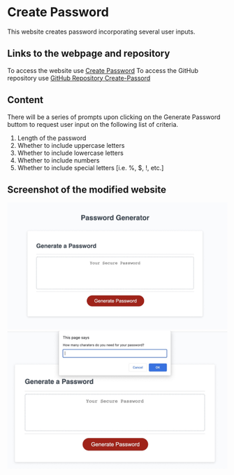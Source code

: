 # Create Password

This website creates password incorporating several user inputs.

## Links to the webpage and repository

To access the website use [Create Password](https://github.com/Haruka08/Create-Password.git)
To access the GitHub repository use [GitHub Repository Create-Passord](https://github.com/Haruka08/Create-Password) 

## Content

There will be a series of prompts upon clicking on the Generate Password buttom to request user input on the following list of criteria.

1.  Length of the password
2.  Whether to include uppercase letters
3.  Whether to include lowercase letters
4.  Whether to include numbers
5.  Whether to include special letters [i.e. %, $, !, etc.]

## Screenshot of the modified website

![The screenshot of the website](./assets/website-wo-prompt.jpg)
![The screenshot of the website showing a prompt](./assets/website-with-prompt.jpg)